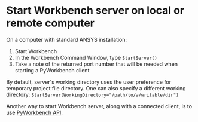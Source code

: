 Start Workbench server on local or remote computer
==================================================
On a computer with standard ANSYS installation:
1. Start Workbench
2. In the Workbench Command Window, type `StartServer()`
3. Take a note of the returned port number that will be needed when starting a PyWorkbench client

By default, server's working directory uses the user preference for temporary
project file directory. One can also specify a different working directory:
`StartServer(WorkingDirectory="/path/to/a/writable/dir")`


Another way to start Workbench server, along with a connected client, is to use [PyWorkbench API](api/index.htm).
